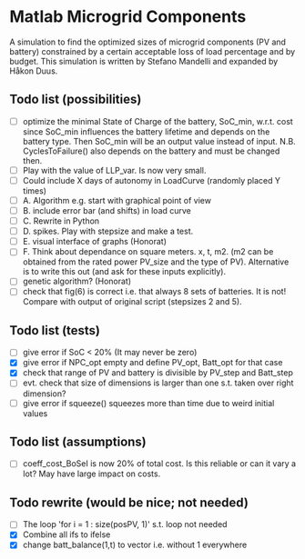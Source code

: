 # Matlab Microgrid Components
A simulation to find the optimized sizes of microgrid components (PV and battery) constrained by a certain acceptable loss of load percentage and by budget. This simulation is written by Stefano Mandelli and expanded by Håkon Duus.


## Todo list (possibilities)
- [ ] optimize the minimal State of Charge of the battery, SoC_min, w.r.t. cost since SoC_min influences the battery lifetime and depends on the battery type. Then SoC_min will be an output value instead of input. 
N.B. CyclesToFailure() also depends on the battery and must be changed then.
- [ ] Play with the value of LLP_var. Is now very small. 
- [ ] Could include X days of autonomy in LoadCurve (randomly placed Y times)
- [ ] A. Algorithm e.g. start with graphical point of view
- [ ] B. include error bar (and shifts) in load curve
- [ ] C. Rewrite in Python
- [ ] D. spikes. Play with stepsize and make a test.
- [ ] E. visual interface of graphs (Honorat)
- [ ] F. Think about dependance on square meters. x, t, m2. (m2 can be obtained from the rated power PV_size and the type of PV). Alternative is to write this out (and ask for these inputs explicitly).
- [ ] genetic algorithm? (Honorat)
- [ ] check that fig(6) is correct i.e. that always 8 sets of batteries. It is not! Compare with output of original script (stepsizes 2 and 5).

## Todo list (tests)
- [ ] give error if SoC < 20% (It may never be zero)
- [x] give error if NPC_opt empty and define PV_opt, Batt_opt for that case 
- [x] check that range of PV and battery is divisible by PV_step and Batt_step
- [ ] evt. check that size of dimensions is larger than one s.t. taken over right dimension?
- [ ] give error if squeeze() squeezes more than time due to weird initial values

## Todo list (assumptions)
- [ ] coeff_cost_BoSeI is now 20% of total cost. Is this reliable or can it vary a lot? May have large impact on costs.

## Todo rewrite (would be nice; not needed)
- [ ] The loop 'for i = 1 : size(posPV, 1)' s.t. loop not needed
- [x] Combine all ifs to ifelse 
- [x] change batt_balance(1,t) to vector i.e. without 1 everywhere
